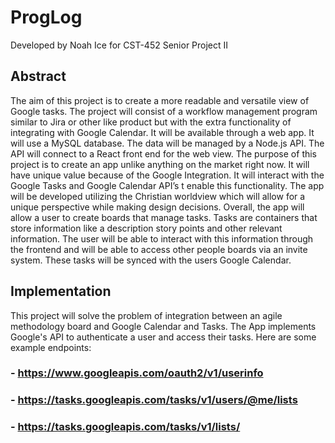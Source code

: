 # ProgLog
Developed by Noah Ice for CST-452 Senior Project II

## Abstract
The aim of this project is to create a more readable and versatile view of Google tasks.
The project will consist of a workflow management program similar to Jira or other like product but with the extra functionality of integrating with Google Calendar. It will be available through a web app. It will use a MySQL database. The data will be managed by a Node.js API. The API will connect to a React front end for the web view. 
The purpose of this project is to create an app unlike anything on the market right now. It will have unique value because of the Google Integration. It will interact with the Google Tasks and Google Calendar API’s t enable this functionality. The app will be developed utilizing the Christian worldview which will allow for a unique perspective while making design decisions.
Overall, the app will allow a user to create boards that manage tasks. Tasks are containers that store information like a description story points and other relevant information. The user will be able to interact with this information through the frontend and will be able to access other people boards via an invite system. These tasks will be synced with the users Google Calendar.

## Implementation
This project will solve the problem of integration between an agile methodology board and Google Calendar and Tasks. The App implements Google's API to authenticate a user and access their tasks. Here are some example endpoints: 
### - https://www.googleapis.com/oauth2/v1/userinfo
### - https://tasks.googleapis.com/tasks/v1/users/@me/lists
### - https://tasks.googleapis.com/tasks/v1/lists/
